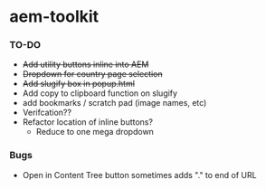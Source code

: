 # aem-toolkit
### TO-DO
* ~~Add utility buttons inline into AEM~~
* ~~Dropdown for country page selection~~
* ~~Add slugify box in popup.html~~
* Add copy to clipboard function on slugify
* add bookmarks / scratch pad (image names, etc)
* Verifcation??
* Refactor location of inline buttons?
    * Reduce to one mega dropdown



### Bugs
* Open in Content Tree button sometimes adds "." to end of URL